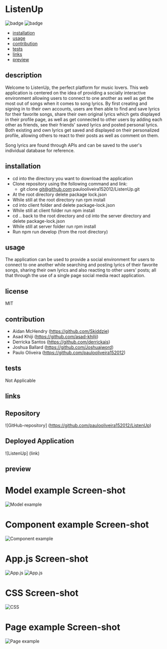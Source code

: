 # ListenUp
![badge](https://img.shields.io/badge/license-MIT-green)
![badge](https://img.shields.io/github/last-commit/paulooliveira152012/React-Portfolio)
- [installation](#installation)
- [usage](#usage)
- [contribution](#contribution)
- [tests](#tests)
- [links](#links)
- [preview](#preview)

 ## description
 Welcome to ListenUp, the perfect platform for music lovers. This web application is centered on the idea of providing a socially interactive environment allowing users to connect to one another as well as get the most out of songs when it comes to song lyrics.
  By first creating and signing in to their own accounts, users are then able to find and save lyrics for their favorite songs, share their own original lyrics which gets displayed in their profile page, as well as get connected to other users by adding each other as friends, see their friends' saved lyrics and posted personal lyrics. Both existing and own lyrics get saved and displayed on their personalized profile, allowing others to react to their posts as well as comment on them.

 Song lyrics are found through APIs and can be saved to the user's individual database for reference.
  ## installation
- cd into the directory you want to download the application
- Clone repository using the following command and link:
   * git clone git@github.com:paulooliveira152012/ListenUp.git
- At the root directory delete package lock.json
- While still at the root directory run rpm install
- cd into client folder and delete package-lock.json
- While still at client folder run npm install
- cd .. back to the root directory and cd into the server directory and delete package-lock.json
- While still at server folder run rpm install
- Run npm run develop (from the root directory)

 ## usage
 The application can be used to provide a social environment for users to connect to one another while searching and posting lyrics of their favorite songs, sharing their own lyrics and also reacting to other users' posts; all that through the use of a single page social media react application.

 ## license
 MIT

 ## contribution
 - Aidan McHendry (https://github.com/Skiddzie)
 - Asad Khiji (https://github.com/asad-khilji)
 - Derricka Santos (https://github.com/derrickais)
 - Joshua Ballard (https://github.com/Joshuajword)
 - Paulo Oliveira (https://github.com/paulooliveira152012)

 ## tests
 Not Applicable




## links

## Repository
![GitHub-repository] (https://github.com/paulooliveira152012/ListenUp)
## Deployed Application
![ListenUp] (link)


## preview

# Model example Screen-shot
![Model example](./assets/images/model.png)

# Component example Screen-shot
![Component example](./assets/images/component.png)

# App.js Screen-shot
![App.js](./assets/images/App.js1.png)
![App.js](./assets/images/App.js2.png)

# CSS Screen-shot
![CSS](./assets/images/css.png)

# Page example Screen-shot
![Page example](./assets/images/webapplication.png)



